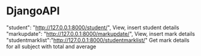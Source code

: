 # DjangoAPI

"student": "http://127.0.0.1:8000/student/",
            View, insert student details
"markupdate": "http://127.0.0.1:8000/markupdate/",
            View, insert mark details
"studentmarklist":"http://127.0.0.1:8000/studentmarklist/"
            Get mark details for all subject with total and average

